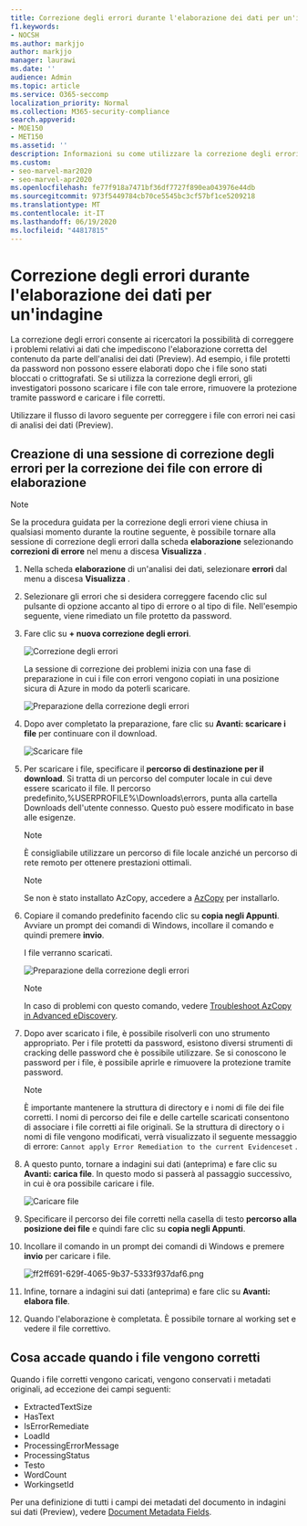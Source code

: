 ```yaml
---
title: Correzione degli errori durante l'elaborazione dei dati per un'indagine
f1.keywords:
- NOCSH
ms.author: markjjo
author: markjjo
manager: laurawi
ms.date: ''
audience: Admin
ms.topic: article
ms.service: O365-seccomp
localization_priority: Normal
ms.collection: M365-security-compliance
search.appverid:
- MOE150
- MET150
ms.assetid: ''
description: Informazioni su come utilizzare la correzione degli errori per correggere i problemi relativi ai dati in indagini sui dati (Preview) che potrebbero impedire l'elaborazione corretta del contenuto.
ms.custom:
- seo-marvel-mar2020
- seo-marvel-apr2020
ms.openlocfilehash: fe77f918a7471bf36df7727f890ea043976e44db
ms.sourcegitcommit: 973f5449784cb70ce5545bc3cf57bf1ce5209218
ms.translationtype: MT
ms.contentlocale: it-IT
ms.lasthandoff: 06/19/2020
ms.locfileid: "44817815"
---
```

# <a name="error-remediation-when-processing-data-for-an-investigation"></a>Correzione degli errori durante l'elaborazione dei dati per un'indagine

La correzione degli errori consente ai ricercatori la possibilità di correggere i problemi relativi ai dati che impediscono l'elaborazione corretta del contenuto da parte dell'analisi dei dati (Preview). Ad esempio, i file protetti da password non possono essere elaborati dopo che i file sono stati bloccati o crittografati. Se si utilizza la correzione degli errori, gli investigatori possono scaricare i file con tale errore, rimuovere la protezione tramite password e caricare i file corretti.

Utilizzare il flusso di lavoro seguente per correggere i file con errori nei casi di analisi dei dati (Preview).

## <a name="creating-an-error-remediation-session-to-remediate-files-with-processing-errors"></a>Creazione di una sessione di correzione degli errori per la correzione dei file con errore di elaborazione

>[!NOTE]
>Se la procedura guidata per la correzione degli errori viene chiusa in qualsiasi momento durante la routine seguente, è possibile tornare alla sessione di correzione degli errori dalla scheda **elaborazione** selezionando **correzioni di errore** nel menu a discesa **Visualizza** .

1. Nella scheda **elaborazione** di un'analisi dei dati, selezionare **errori** dal menu a discesa **Visualizza** .

2. Selezionare gli errori che si desidera correggere facendo clic sul pulsante di opzione accanto al tipo di errore o al tipo di file.  Nell'esempio seguente, viene rimediato un file protetto da password.

3. Fare clic su **+ nuova correzione degli errori**.

    ![Correzione degli errori](../media/8c2faf1a-834b-44fc-b418-6a18aed8b81a.png)

    La sessione di correzione dei problemi inizia con una fase di preparazione in cui i file con errori vengono copiati in una posizione sicura di Azure in modo da poterli scaricare.

    ![Preparazione della correzione degli errori](../media/390572ec-7012-47c4-a6b6-4cbb5649e8a8.png)

4. Dopo aver completato la preparazione, fare clic su **Avanti: scaricare i file** per continuare con il download.

    ![Scaricare file](../media/6ac04b09-8e13-414a-9e24-7c75ba586363.png)

5. Per scaricare i file, specificare il **percorso di destinazione per il download**. Si tratta di un percorso del computer locale in cui deve essere scaricato il file.  Il percorso predefinito,%USERPROFILE%\Downloads\errors, punta alla cartella Downloads dell'utente connesso. Questo può essere modificato in base alle esigenze.

    >[!NOTE]
    >È consigliabile utilizzare un percorso di file locale anziché un percorso di rete remoto per ottenere prestazioni ottimali.

    > [!NOTE]
    > Se non è stato installato AzCopy, accedere a [AzCopy](https://docs.microsoft.com/azure/storage/common/storage-use-azcopy) per installarlo.

6. Copiare il comando predefinito facendo clic su **copia negli Appunti**. Avviare un prompt dei comandi di Windows, incollare il comando e quindi premere **invio**.  

    I file verranno scaricati.

    ![Preparazione della correzione degli errori](../media/f364ab4d-31c5-4375-b69f-650f694a2f69.png)

    > [!NOTE]
    > In caso di problemi con questo comando, vedere [Troubleshoot AzCopy in Advanced eDiscovery](troubleshooting-azcopy.md).

7. Dopo aver scaricato i file, è possibile risolverli con uno strumento appropriato. Per i file protetti da password, esistono diversi strumenti di cracking delle password che è possibile utilizzare. Se si conoscono le password per i file, è possibile aprirle e rimuovere la protezione tramite password.
    
   > [!NOTE]
    > È importante mantenere la struttura di directory e i nomi di file dei file corretti. I nomi di percorso dei file e delle cartelle scaricati consentono di associare i file corretti ai file originali.  Se la struttura di directory o i nomi di file vengono modificati, verrà visualizzato il seguente messaggio di errore: `Cannot apply Error Remediation to the current Evidenceset` .

8. A questo punto, tornare a indagini sui dati (anteprima) e fare clic su **Avanti: carica file**.  In questo modo si passerà al passaggio successivo, in cui è ora possibile caricare i file.

    ![Caricare file](../media/af3d8617-1bab-4ecd-8de0-22e53acba240.png)

9. Specificare il percorso dei file corretti nella casella di testo **percorso alla posizione dei file** e quindi fare clic su **copia negli Appunti**.

10. Incollare il comando in un prompt dei comandi di Windows e premere **invio** per caricare i file.

    ![ff2ff691-629f-4065-9b37-5333f937daf6.png](../media/ff2ff691-629f-4065-9b37-5333f937daf6.png)

11. Infine, tornare a indagini sui dati (anteprima) e fare clic su **Avanti: elabora file**.

12. Quando l'elaborazione è completata.  È possibile tornare al working set e vedere il file correttivo.

## <a name="what-happens-when-files-are-remediated"></a>Cosa accade quando i file vengono corretti

Quando i file corretti vengono caricati, vengono conservati i metadati originali, ad eccezione dei campi seguenti: 

- ExtractedTextSize
- HasText
- IsErrorRemediate
- LoadId
- ProcessingErrorMessage
- ProcessingStatus
- Testo
- WordCount
- WorkingsetId

Per una definizione di tutti i campi dei metadati del documento in indagini sui dati (Preview), vedere [Document Metadata Fields](document-metadata-fields.md).
